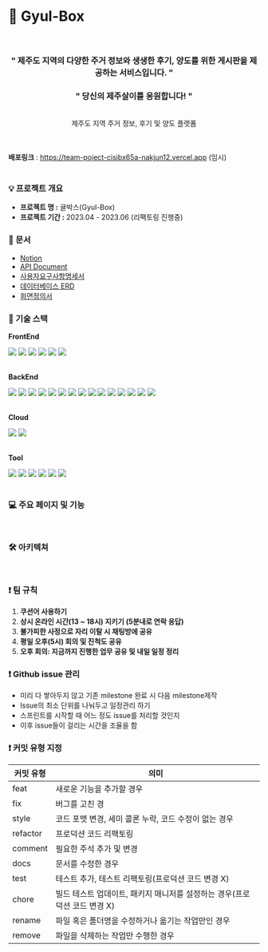 <h1>🍊 Gyul-Box</h1>

<br />

<div align="center"> 
  <h3>" 제주도 지역의 다양한 주거 정보와 생생한 후기, 양도를 위한 게시판을 제공하는 서비스입니다. "</h3>
   <h3>" 당신의 제주살이를 응원합니다! "</h3><br />
  <div>제주도 지역 주거 정보, 후기 및 양도 플랫폼</div>
</div>

<br />
<br />

<strong>배포링크</strong> : https://team-poject-cisibx65a-nakjun12.vercel.app
(임시)
<br />
<br />

### 💡 프로젝트 개요

- **프로젝트 명 :** 귤박스(Gyul-Box)
- **프로젝트 기간 :** 2023.04 - 2023.06 (리팩토링 진행중)



### 📎 문서
- [Notion](https://www.notion.so/First-Project-23ccbfa58cad4fa59828e0243529313f)
- [API Document](https://documenter.getpostman.com/view/23682640/2s93Y3w1ff#9f7a8583-bf34-4c88-a442-22a69fb58f4c)
- [사용자요구사항명세서](https://www.notion.so/First-Project-23ccbfa58cad4fa59828e0243529313f?p=5eaa56e9e36143429d1347a9b7821546&pm=s)
- [데이터베이스 ERD](https://www.notion.so/First-Project-23ccbfa58cad4fa59828e0243529313f?p=465faaef72174f4184c08a508e106aac&pm=s)
- [화면정의서](https://www.notion.so/First-Project-23ccbfa58cad4fa59828e0243529313f?p=ff9291eaa5014855ad707ec37d8e086f&pm=s)



### 📖 기술 스택 
**FrontEnd**

<div> 
  <img src="https://img.shields.io/badge/React-61DAFB?style=for-the-badge&logo=React&logoColor=white">
  <img src="https://img.shields.io/badge/TypeScript-007ACC?style=for-the-badge&logo=typescript&logoColor=white"> 
  <img src="https://img.shields.io/badge/Next.js-000000?style=for-the-badge&logo=Next.js&logoColor=white">
  <img src="https://img.shields.io/badge/SCSS-CC6699?style=for-the-badge&logo=Sass&logoColor=white">
  <img src="https://img.shields.io/badge/SWR-000000?style=for-the-badge">
  <img src="https://img.shields.io/badge/Recoil-61DAFB?style=for-the-badge">
</div>

<br />

**BackEnd**
<div>
  <img src="https://img.shields.io/badge/JAVA-007396?style=for-the-badge&logo=java&logoColor=white">
  <img src="https://img.shields.io/badge/Gradle-02303A?style=for-the-badge&logo=Gradle&logoColor=white">
  <img src="https://img.shields.io/badge/MapStruct-007f00?style=for-the-badge&logo=MapStruct&logoColor=white">
  <img src="https://img.shields.io/badge/Spring Boot-6DB33F?style=for-the-badge&logo=Spring Boot&logoColor=white">
  <img src="https://img.shields.io/badge/Spring Data JPA-6DB33F?style=for-the-badge&logo=Spring Data JPA&logoColor=white">
  <img src="https://img.shields.io/badge/QueryDSL-FF7F00?style=for-the-badge&logo=QueryDSL&logoColor=white">
  <img src="https://img.shields.io/badge/JUnit5-25A162?style=for-the-badge&logo=JUnit5&logoColor=white">
  <img src="https://img.shields.io/badge/Mockito-007BFF?style=for-the-badge&logo=Mockito&logoColor=white">
  <img src="https://img.shields.io/badge/Spring Security-6DB33F?style=for-the-badge&logo=Spring Security&logoColor=white">
  <img src="https://img.shields.io/badge/OAuth2.0-FF7F00?style=for-the-badge&logo=OAuth2.0&logoColor=white">
  <img src="https://img.shields.io/badge/WebSocket-00FFFF?style=for-the-badge&logo=WebSocket&logoColor=white">
  <img src="https://img.shields.io/badge/Redis-DC382D?style=for-the-badge&logo=Redis&logoColor=white"> 
  <img src="https://img.shields.io/badge/WebClient-008000?style=for-the-badge&logo=WebClient&logoColor=white">
  <img src="https://img.shields.io/badge/H2-FF69B4?style=for-the-badge&logo=H2&logoColor=white">
  <img src="https://img.shields.io/badge/MySQL-4479A1?style=for-the-badge&logo=MySQL&logoColor=white">
 </div>
 
<br />

**Cloud**
<div>
  <img src="https://img.shields.io/badge/Amazon EC2-FF9900?style=for-the-badge&logo=Amazon EC2&logoColor=white">
  <img src="https://img.shields.io/badge/Amazon RDS-527FFF?style=for-the-badge&logo=Amazon RDS&logoColor=white">
</div>

<br />

**Tool**
<div>
  <img src="https://img.shields.io/badge/Git-F05032?style=for-the-badge&logo=Git&logoColor=white">
  <img src="https://img.shields.io/badge/GitHub-181717?style=for-the-badge&logo=GitHub&logoColor=white">
  <img src="https://img.shields.io/badge/Figma-F24E1E?style=for-the-badge&logo=Figma&logoColor=white">
  <img src="https://img.shields.io/badge/Postman-FF6C37?style=for-the-badge&logo=Postman&logoColor=white">
  <img src="https://img.shields.io/badge/Discord-5865F2?style=for-the-badge&logo=Discord&logoColor=white">
  <img src="https://img.shields.io/badge/Notion-000000?style=for-the-badge&logo=Notion&logoColor=white">
</div>

<br />

### 💻 주요 페이지 및 기능

<!--

### 메인페이지 및 로그인 페이지

<div width="100%">

|메인페이지|회원가입/로그인|
|:-:|:-:|
|<img src=* />|<img src=* />|

</div>



### 회원 정보/내가 쓴 글

<div>

|회원 정보|내가 쓴 글|
|-|-|
|<img src=* />|<img src=* />|

</div>



### 리뷰 관리

<div>

|지도|지도 내부의 리뷰|
|-|-|
|<img src=* />|<img src=*/>|

</div>



<div>

|리뷰 작성|특정 동의 리뷰|특정 건물의 리뷰|
|-|-|-|
|<img src="*"/>|<img src="*" />|<img src="*" />|

</div>



### 양도글 관리

<div>

|양도글 작성|양도글 게시판|양도글 상세|
|-|-|-|
|<img src=* />|<img src=* />|<img src=*>|

</div>



### 채팅

<div>

|채팅방 리스트|채팅방|
|-|-|
|<img src=* />|<img src=* />|

</div>

-->

<br />


### 🛠 아키텍쳐 


<br />

### ❗ 팀 규칙
1. **쿠션어 사용하기**
2. **상시 온라인 시간(13 ~ 18시) 지키기 (5분내로 연락 응답)**
3. **불가피한 사정으로 자리 이탈 시 채팅방에 공유**
4. **평일 오후(5시) 회의 및 진척도 공유**
5. **오후 회의: 지금까지 진행한 업무 공유 및 내일 일정 정리**



<aside>

### ❗ Github issue 관리
- 미리 다 쌓아두지 않고 기존 milestone 완료 시 다음 milestone제작
- Issue의 최소 단위를 나눠두고 일정관리 하기
- 스프린트를 시작할 때 어느 정도 issue를 처리할 것인지
- 이후 issue들이 걸리는 시간을 조율을 함
  
### ❗ 커밋 유형 지정
    
| 커밋 유형 | 의미 |
| --- | --- |
| feat | 새로운 기능을 추가할 경우 |
| fix | 버그를 고친 경 |
| style | 코드 포맷 변경, 세미 콜론 누락, 코드 수정이 없는 경우 |
| refactor | 프로덕션 코드 리팩토링 |
| comment | 필요한 주석 추가 및 변경 |
| docs | 문서를 수정한 경우 |
| test | 테스트 추가, 테스트 리팩토링(프로덕션 코드 변경 X) |
| chore | 빌드 테스트 업데이트, 패키지 매니저를 설정하는 경우(프로덕션 코드 변경 X) |
| rename | 파일 혹은 폴더명을 수정하거나 옮기는 작업만인 경우 |
| remove | 파일을 삭제하는 작업만 수행한 경우 |

</aside>


